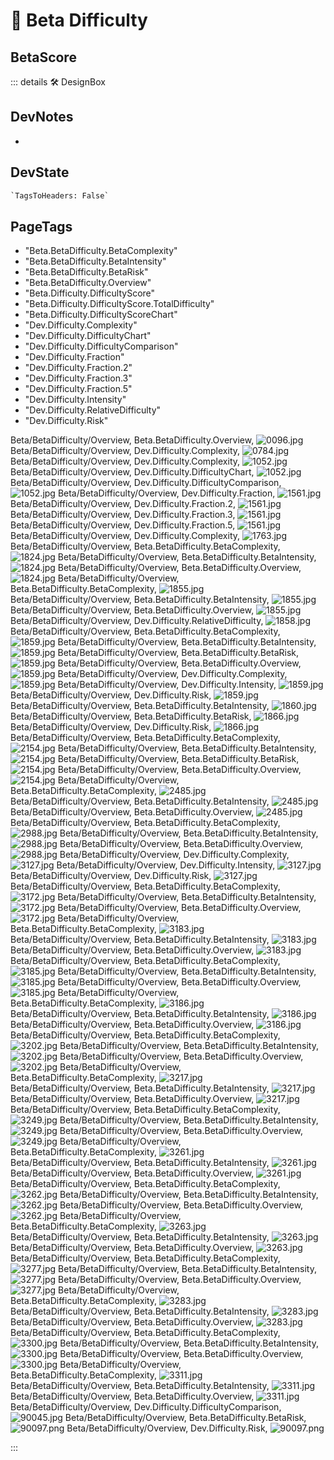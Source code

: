 
# 🔷 <beta>Beta Difficulty</beta>

## BetaScore

::: details 🛠 <dev>DesignBox</dev>

## DevNotes

-

## DevState

```py
`TagsToHeaders: False`
```

<h2>PageTags</h2>

- "Beta.BetaDifficulty.BetaComplexity"
- "Beta.BetaDifficulty.BetaIntensity"
- "Beta.BetaDifficulty.BetaRisk"
- "Beta.BetaDifficulty.Overview"
- "Beta.Difficulty.DifficultyScore"
- "Beta.Difficulty.DifficultyScore.TotalDifficulty"
- "Beta.Difficulty.DifficultyScoreChart"
- "Dev.Difficulty.Complexity"
- "Dev.Difficulty.DifficultyChart"
- "Dev.Difficulty.DifficultyComparison"
- "Dev.Difficulty.Fraction"
- "Dev.Difficulty.Fraction.2"
- "Dev.Difficulty.Fraction.3"
- "Dev.Difficulty.Fraction.5"
- "Dev.Difficulty.Intensity"
- "Dev.Difficulty.RelativeDifficulty"
- "Dev.Difficulty.Risk"

Beta/BetaDifficulty/Overview, <dev>Beta.BetaDifficulty.Overview</dev>, ![0096.jpg](/PaperPhoto/0096.jpg)
Beta/BetaDifficulty/Overview, <dev>Dev.Difficulty.Complexity</dev>, ![0784.jpg](/PaperPhoto/0784.jpg)
Beta/BetaDifficulty/Overview, <dev>Dev.Difficulty.Complexity</dev>, ![1052.jpg](/PaperPhoto/1052.jpg)
Beta/BetaDifficulty/Overview, <dev>Dev.Difficulty.DifficultyChart</dev>, ![1052.jpg](/PaperPhoto/1052.jpg)
Beta/BetaDifficulty/Overview, <dev>Dev.Difficulty.DifficultyComparison</dev>, ![1052.jpg](/PaperPhoto/1052.jpg)
Beta/BetaDifficulty/Overview, <dev>Dev.Difficulty.Fraction</dev>, ![1561.jpg](/PaperPhoto/1561.jpg)
Beta/BetaDifficulty/Overview, <dev>Dev.Difficulty.Fraction.2</dev>, ![1561.jpg](/PaperPhoto/1561.jpg)
Beta/BetaDifficulty/Overview, <dev>Dev.Difficulty.Fraction.3</dev>, ![1561.jpg](/PaperPhoto/1561.jpg)
Beta/BetaDifficulty/Overview, <dev>Dev.Difficulty.Fraction.5</dev>, ![1561.jpg](/PaperPhoto/1561.jpg)
Beta/BetaDifficulty/Overview, <dev>Dev.Difficulty.Complexity</dev>, ![1763.jpg](/PaperPhoto/1763.jpg)
Beta/BetaDifficulty/Overview, <dev>Beta.BetaDifficulty.BetaComplexity</dev>, ![1824.jpg](/PaperPhoto/1824.jpg)
Beta/BetaDifficulty/Overview, <dev>Beta.BetaDifficulty.BetaIntensity</dev>, ![1824.jpg](/PaperPhoto/1824.jpg)
Beta/BetaDifficulty/Overview, <dev>Beta.BetaDifficulty.Overview</dev>, ![1824.jpg](/PaperPhoto/1824.jpg)
Beta/BetaDifficulty/Overview, <dev>Beta.BetaDifficulty.BetaComplexity</dev>, ![1855.jpg](/PaperPhoto/1855.jpg)
Beta/BetaDifficulty/Overview, <dev>Beta.BetaDifficulty.BetaIntensity</dev>, ![1855.jpg](/PaperPhoto/1855.jpg)
Beta/BetaDifficulty/Overview, <dev>Beta.BetaDifficulty.Overview</dev>, ![1855.jpg](/PaperPhoto/1855.jpg)
Beta/BetaDifficulty/Overview, <dev>Dev.Difficulty.RelativeDifficulty</dev>, ![1858.jpg](/PaperPhoto/1858.jpg)
Beta/BetaDifficulty/Overview, <dev>Beta.BetaDifficulty.BetaComplexity</dev>, ![1859.jpg](/PaperPhoto/1859.jpg)
Beta/BetaDifficulty/Overview, <dev>Beta.BetaDifficulty.BetaIntensity</dev>, ![1859.jpg](/PaperPhoto/1859.jpg)
Beta/BetaDifficulty/Overview, <dev>Beta.BetaDifficulty.BetaRisk</dev>, ![1859.jpg](/PaperPhoto/1859.jpg)
Beta/BetaDifficulty/Overview, <dev>Beta.BetaDifficulty.Overview</dev>, ![1859.jpg](/PaperPhoto/1859.jpg)
Beta/BetaDifficulty/Overview, <dev>Dev.Difficulty.Complexity</dev>, ![1859.jpg](/PaperPhoto/1859.jpg)
Beta/BetaDifficulty/Overview, <dev>Dev.Difficulty.Intensity</dev>, ![1859.jpg](/PaperPhoto/1859.jpg)
Beta/BetaDifficulty/Overview, <dev>Dev.Difficulty.Risk</dev>, ![1859.jpg](/PaperPhoto/1859.jpg)
Beta/BetaDifficulty/Overview, <dev>Beta.BetaDifficulty.BetaIntensity</dev>, ![1860.jpg](/PaperPhoto/1860.jpg)
Beta/BetaDifficulty/Overview, <dev>Beta.BetaDifficulty.BetaRisk</dev>, ![1866.jpg](/PaperPhoto/1866.jpg)
Beta/BetaDifficulty/Overview, <dev>Dev.Difficulty.Risk</dev>, ![1866.jpg](/PaperPhoto/1866.jpg)
Beta/BetaDifficulty/Overview, <dev>Beta.BetaDifficulty.BetaComplexity</dev>, ![2154.jpg](/PaperPhoto/2154.jpg)
Beta/BetaDifficulty/Overview, <dev>Beta.BetaDifficulty.BetaIntensity</dev>, ![2154.jpg](/PaperPhoto/2154.jpg)
Beta/BetaDifficulty/Overview, <dev>Beta.BetaDifficulty.BetaRisk</dev>, ![2154.jpg](/PaperPhoto/2154.jpg)
Beta/BetaDifficulty/Overview, <dev>Beta.BetaDifficulty.Overview</dev>, ![2154.jpg](/PaperPhoto/2154.jpg)
Beta/BetaDifficulty/Overview, <dev>Beta.BetaDifficulty.BetaComplexity</dev>, ![2485.jpg](/PaperPhoto/2485.jpg)
Beta/BetaDifficulty/Overview, <dev>Beta.BetaDifficulty.BetaIntensity</dev>, ![2485.jpg](/PaperPhoto/2485.jpg)
Beta/BetaDifficulty/Overview, <dev>Beta.BetaDifficulty.Overview</dev>, ![2485.jpg](/PaperPhoto/2485.jpg)
Beta/BetaDifficulty/Overview, <dev>Beta.BetaDifficulty.BetaComplexity</dev>, ![2988.jpg](/PaperPhoto/2988.jpg)
Beta/BetaDifficulty/Overview, <dev>Beta.BetaDifficulty.BetaIntensity</dev>, ![2988.jpg](/PaperPhoto/2988.jpg)
Beta/BetaDifficulty/Overview, <dev>Beta.BetaDifficulty.Overview</dev>, ![2988.jpg](/PaperPhoto/2988.jpg)
Beta/BetaDifficulty/Overview, <dev>Dev.Difficulty.Complexity</dev>, ![3127.jpg](/PaperPhoto/3127.jpg)
Beta/BetaDifficulty/Overview, <dev>Dev.Difficulty.Intensity</dev>, ![3127.jpg](/PaperPhoto/3127.jpg)
Beta/BetaDifficulty/Overview, <dev>Dev.Difficulty.Risk</dev>, ![3127.jpg](/PaperPhoto/3127.jpg)
Beta/BetaDifficulty/Overview, <dev>Beta.BetaDifficulty.BetaComplexity</dev>, ![3172.jpg](/PaperPhoto/3172.jpg)
Beta/BetaDifficulty/Overview, <dev>Beta.BetaDifficulty.BetaIntensity</dev>, ![3172.jpg](/PaperPhoto/3172.jpg)
Beta/BetaDifficulty/Overview, <dev>Beta.BetaDifficulty.Overview</dev>, ![3172.jpg](/PaperPhoto/3172.jpg)
Beta/BetaDifficulty/Overview, <dev>Beta.BetaDifficulty.BetaComplexity</dev>, ![3183.jpg](/PaperPhoto/3183.jpg)
Beta/BetaDifficulty/Overview, <dev>Beta.BetaDifficulty.BetaIntensity</dev>, ![3183.jpg](/PaperPhoto/3183.jpg)
Beta/BetaDifficulty/Overview, <dev>Beta.BetaDifficulty.Overview</dev>, ![3183.jpg](/PaperPhoto/3183.jpg)
Beta/BetaDifficulty/Overview, <dev>Beta.BetaDifficulty.BetaComplexity</dev>, ![3185.jpg](/PaperPhoto/3185.jpg)
Beta/BetaDifficulty/Overview, <dev>Beta.BetaDifficulty.BetaIntensity</dev>, ![3185.jpg](/PaperPhoto/3185.jpg)
Beta/BetaDifficulty/Overview, <dev>Beta.BetaDifficulty.Overview</dev>, ![3185.jpg](/PaperPhoto/3185.jpg)
Beta/BetaDifficulty/Overview, <dev>Beta.BetaDifficulty.BetaComplexity</dev>, ![3186.jpg](/PaperPhoto/3186.jpg)
Beta/BetaDifficulty/Overview, <dev>Beta.BetaDifficulty.BetaIntensity</dev>, ![3186.jpg](/PaperPhoto/3186.jpg)
Beta/BetaDifficulty/Overview, <dev>Beta.BetaDifficulty.Overview</dev>, ![3186.jpg](/PaperPhoto/3186.jpg)
Beta/BetaDifficulty/Overview, <dev>Beta.BetaDifficulty.BetaComplexity</dev>, ![3202.jpg](/PaperPhoto/3202.jpg)
Beta/BetaDifficulty/Overview, <dev>Beta.BetaDifficulty.BetaIntensity</dev>, ![3202.jpg](/PaperPhoto/3202.jpg)
Beta/BetaDifficulty/Overview, <dev>Beta.BetaDifficulty.Overview</dev>, ![3202.jpg](/PaperPhoto/3202.jpg)
Beta/BetaDifficulty/Overview, <dev>Beta.BetaDifficulty.BetaComplexity</dev>, ![3217.jpg](/PaperPhoto/3217.jpg)
Beta/BetaDifficulty/Overview, <dev>Beta.BetaDifficulty.BetaIntensity</dev>, ![3217.jpg](/PaperPhoto/3217.jpg)
Beta/BetaDifficulty/Overview, <dev>Beta.BetaDifficulty.Overview</dev>, ![3217.jpg](/PaperPhoto/3217.jpg)
Beta/BetaDifficulty/Overview, <dev>Beta.BetaDifficulty.BetaComplexity</dev>, ![3249.jpg](/PaperPhoto/3249.jpg)
Beta/BetaDifficulty/Overview, <dev>Beta.BetaDifficulty.BetaIntensity</dev>, ![3249.jpg](/PaperPhoto/3249.jpg)
Beta/BetaDifficulty/Overview, <dev>Beta.BetaDifficulty.Overview</dev>, ![3249.jpg](/PaperPhoto/3249.jpg)
Beta/BetaDifficulty/Overview, <dev>Beta.BetaDifficulty.BetaComplexity</dev>, ![3261.jpg](/PaperPhoto/3261.jpg)
Beta/BetaDifficulty/Overview, <dev>Beta.BetaDifficulty.BetaIntensity</dev>, ![3261.jpg](/PaperPhoto/3261.jpg)
Beta/BetaDifficulty/Overview, <dev>Beta.BetaDifficulty.Overview</dev>, ![3261.jpg](/PaperPhoto/3261.jpg)
Beta/BetaDifficulty/Overview, <dev>Beta.BetaDifficulty.BetaComplexity</dev>, ![3262.jpg](/PaperPhoto/3262.jpg)
Beta/BetaDifficulty/Overview, <dev>Beta.BetaDifficulty.BetaIntensity</dev>, ![3262.jpg](/PaperPhoto/3262.jpg)
Beta/BetaDifficulty/Overview, <dev>Beta.BetaDifficulty.Overview</dev>, ![3262.jpg](/PaperPhoto/3262.jpg)
Beta/BetaDifficulty/Overview, <dev>Beta.BetaDifficulty.BetaComplexity</dev>, ![3263.jpg](/PaperPhoto/3263.jpg)
Beta/BetaDifficulty/Overview, <dev>Beta.BetaDifficulty.BetaIntensity</dev>, ![3263.jpg](/PaperPhoto/3263.jpg)
Beta/BetaDifficulty/Overview, <dev>Beta.BetaDifficulty.Overview</dev>, ![3263.jpg](/PaperPhoto/3263.jpg)
Beta/BetaDifficulty/Overview, <dev>Beta.BetaDifficulty.BetaComplexity</dev>, ![3277.jpg](/PaperPhoto/3277.jpg)
Beta/BetaDifficulty/Overview, <dev>Beta.BetaDifficulty.BetaIntensity</dev>, ![3277.jpg](/PaperPhoto/3277.jpg)
Beta/BetaDifficulty/Overview, <dev>Beta.BetaDifficulty.Overview</dev>, ![3277.jpg](/PaperPhoto/3277.jpg)
Beta/BetaDifficulty/Overview, <dev>Beta.BetaDifficulty.BetaComplexity</dev>, ![3283.jpg](/PaperPhoto/3283.jpg)
Beta/BetaDifficulty/Overview, <dev>Beta.BetaDifficulty.BetaIntensity</dev>, ![3283.jpg](/PaperPhoto/3283.jpg)
Beta/BetaDifficulty/Overview, <dev>Beta.BetaDifficulty.Overview</dev>, ![3283.jpg](/PaperPhoto/3283.jpg)
Beta/BetaDifficulty/Overview, <dev>Beta.BetaDifficulty.BetaComplexity</dev>, ![3300.jpg](/PaperPhoto/3300.jpg)
Beta/BetaDifficulty/Overview, <dev>Beta.BetaDifficulty.BetaIntensity</dev>, ![3300.jpg](/PaperPhoto/3300.jpg)
Beta/BetaDifficulty/Overview, <dev>Beta.BetaDifficulty.Overview</dev>, ![3300.jpg](/PaperPhoto/3300.jpg)
Beta/BetaDifficulty/Overview, <dev>Beta.BetaDifficulty.BetaComplexity</dev>, ![3311.jpg](/PaperPhoto/3311.jpg)
Beta/BetaDifficulty/Overview, <dev>Beta.BetaDifficulty.BetaIntensity</dev>, ![3311.jpg](/PaperPhoto/3311.jpg)
Beta/BetaDifficulty/Overview, <dev>Beta.BetaDifficulty.Overview</dev>, ![3311.jpg](/PaperPhoto/3311.jpg)
Beta/BetaDifficulty/Overview, <dev>Dev.Difficulty.DifficultyComparison</dev>, ![90045.jpg](/PaperPhoto/90045.jpg)
Beta/BetaDifficulty/Overview, <dev>Beta.BetaDifficulty.BetaRisk</dev>, ![90097.png](/PaperPhoto/90097.png)
Beta/BetaDifficulty/Overview, <dev>Dev.Difficulty.Risk</dev>, ![90097.png](/PaperPhoto/90097.png)

:::
